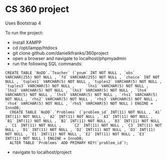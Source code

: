 # CS 360 project 

Uses Bootstrap 4 

To run the project:
- install XAMPP
- cd /opt/lampp/htdocs
- git clone github.com/danielkfranks/360project
- open a browser and navigate to localhost/phpmyadmin
- run the following SQL commands:
```
CREATE TABLE `NoDD`.`Teacher` (`pnum` INT NOT NULL , `obs` VARCHAR(255) NOT NULL , `fd` VARCHAR(255) NOT NULL , `choice` INT NOT NULL , `tuples1` VARCHAR(5) NOT NULL , `tuples2` VARCHAR(5) NOT NULL , `tuples3` VARCHAR(5) NOT NULL ,     `lhs1` VARCHAR(5) NOT NULL , `lhs2` VARCHAR(5) NOT NULL , `lhs3` VARCHAR(5) NOT NULL , `lhs4` VARCHAR(5) NOT NULL , `lhs5` VARCHAR(5) NOT NULL , `rhs1` VARCHAR(5) NOT NULL , `rhs2` VARCHAR(5) NOT NULL , `rhs3` VARCHAR(5) NOT NULL ,     `rhs4` VARCHAR(5) NOT NULL , `rhs5` VARCHAR(5) NOT NULL ) ENGINE = InnoDB;
  CREATE TABLE `NoDD`.`Problems` (`problem_id` INT(11) NOT NULL , `A1` INT(11) NOT NULL , `A2` INT(11) NOT NULL , `A3` INT(11) NOT NULL , `B1` INT(11) NOT NULL , `B2` INT(11) NOT NULL , `B3` INT(11) NOT NULL , `C1` INT(11) NOT NULL ,     `C2` INT(11) NOT NULL , `C3` INT(11) NOT NULL , `D1` INT(11) NOT NULL , `D2` INT(11) NOT NULL , `D3` INT(11) NOT NULL , `E1` INT(11) NOT NULL , `E2` INT(11) NOT NULL , `E3` INT(11) NOT NULL ) ENGINE = InnoDB;
  ALTER TABLE `Problems` ADD PRIMARY KEY(`problem_id`);
```
- navigate to localhost/project
